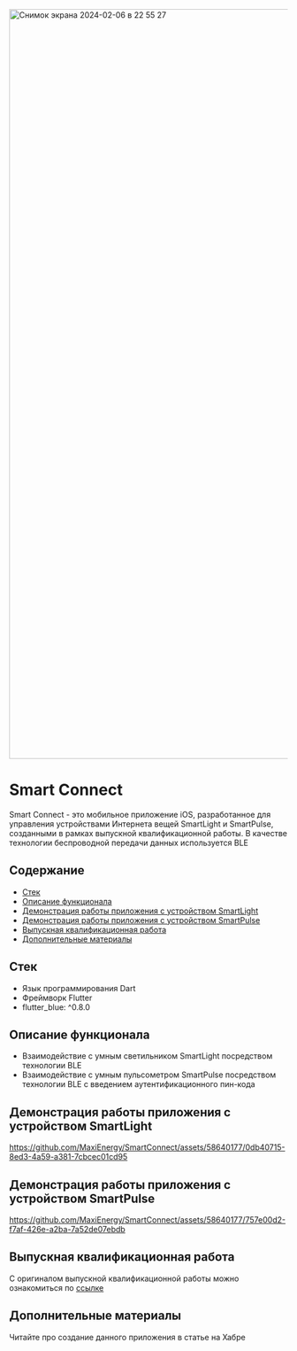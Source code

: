 
<img width="1354" alt="Снимок экрана 2024-02-06 в 22 55 27" src="https://github.com/MaxiEnergy/SmartConnect/assets/58640177/f85fc0ca-a597-4f01-8336-31c180d56fa5">

# Smart Connect
Smart Connect - это мобильное приложение iOS, разработанное для управления устройствами Интернета вещей SmartLight и SmartPulse, созданными в рамках выпускной квалификационной работы. В качестве технологии беспроводной передачи данных используется BLE

## Содержание
- [Стек](#cтек)
- [Описание функционала](#описание-функционала)
- [Демонстрация работы приложения с устройством SmartLight](#демонстрация-работы-приложения-с-устройством-SmartLight)
- [Демонстрация работы приложения с устройством SmartPulse](#демонстрация-работы-приложения-с-устройством-SmartPulse)
- [Выпускная квалификационная работа](#выпускная-квалификационная-работа)
- [Дополнительные материалы](#дополнительные-материалы)

## Стек
- Язык программирования Dart
- Фреймворк Flutter
- flutter_blue: ^0.8.0

## Описание функционала
- Взаимодействие с умным светильником SmartLight посредством технологии BLE
- Взаимодействие с умным пульсометром SmartPulse посредством технологии BLE с введением аутентификационного пин-кода

## Демонстрация работы приложения с устройством SmartLight
https://github.com/MaxiEnergy/SmartConnect/assets/58640177/0db40715-8ed3-4a59-a381-7cbcec01cd95

## Демонстрация работы приложения с устройством SmartPulse
https://github.com/MaxiEnergy/SmartConnect/assets/58640177/757e00d2-f7af-426e-a2ba-7a52de07ebdb

## Выпускная квалификационная работа
С оригиналом выпускной квалификационной работы можно ознакомиться по [ссылке](https://www.dropbox.com/scl/fi/evywal0odwmc1053ck2il/_.pdf?rlkey=i7d2i8soxyn0wn4oav7f0py9n&dl=0)

## Дополнительные материалы
Читайте про создание данного приложения в статье на Хабре
